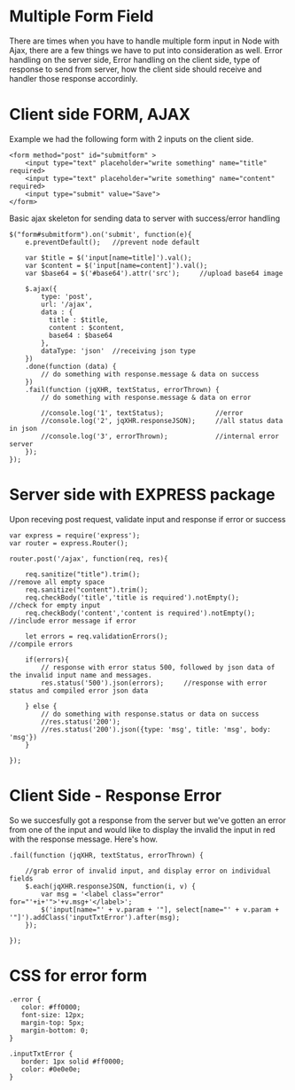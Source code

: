 # Multiple Form Field

There are times when you have to handle multiple form input in Node with Ajax, there are a few things we have to put into consideration as well. Error handling on the server side, Error handling on the client side, type of response to send from server, how the client side should receive and handler those response accordinly.

# Client side FORM, AJAX
Example we had the following form with 2 inputs on the client side.

```
<form method="post" id="submitform" >
    <input type="text" placeholder="write something" name="title" required>
    <input type="text" placeholder="write something" name="content" required>
    <input type="submit" value="Save">
</form>
```

Basic ajax skeleton for sending data to server with success/error handling

```
$("form#submitform").on('submit', function(e){
    e.preventDefault();   //prevent node default
    
    var $title = $('input[name=title]').val();
    var $content = $('input[name=content]').val();
    var $base64 = $('#base64').attr('src');     //upload base64 image

    $.ajax({
        type: 'post',
        url: '/ajax',
        data : {
          title : $title,
          content : $content,
          base64 : $base64
        },
        dataType: 'json'  //receiving json type
    })
    .done(function (data) {
        // do something with response.message & data on success
    })
    .fail(function (jqXHR, textStatus, errorThrown) {
        // do something with response.message & data on error

        //console.log('1', textStatus);             //error
        //console.log('2', jqXHR.responseJSON);     //all status data in json
        //console.log('3', errorThrown);            //internal error server
    });
});
```

# Server side with EXPRESS package

Upon receving post request, validate input and response if error or success
```
var express = require('express');
var router = express.Router();

router.post('/ajax', function(req, res){

    req.sanitize("title").trim();                                   //remove all empty space
    req.sanitize("content").trim();
    req.checkBody('title','title is required').notEmpty();          //check for empty input
    req.checkBody('content','content is required').notEmpty();    //include error message if error

    let errors = req.validationErrors();                            //compile errors

    if(errors){
        // response with error status 500, followed by json data of the invalid input name and messages.
        res.status('500').json(errors);     //response with error status and compiled error json data

    } else {
        // do something with response.status or data on success
        //res.status('200');
        //res.status('200').json({type: 'msg', title: 'msg', body: 'msg'})
    }

});

```

# Client Side - Response Error

So we succesfully got a response from the server but we've gotten an error from one of the input and would like to display the invalid the input in red with the response message. Here's how.

```
.fail(function (jqXHR, textStatus, errorThrown) {

    //grab error of invalid input, and display error on individual fields
    $.each(jqXHR.responseJSON, function(i, v) {
        var msg = '<label class="error" for="'+i+'">'+v.msg+'</label>';
        $('input[name="' + v.param + '"], select[name="' + v.param + '"]').addClass('inputTxtError').after(msg);
    });

});
```

# CSS for error form
```
.error {
   color: #ff0000;
   font-size: 12px;
   margin-top: 5px;
   margin-bottom: 0;
}

.inputTxtError {
   border: 1px solid #ff0000;
   color: #0e0e0e;
}
```






